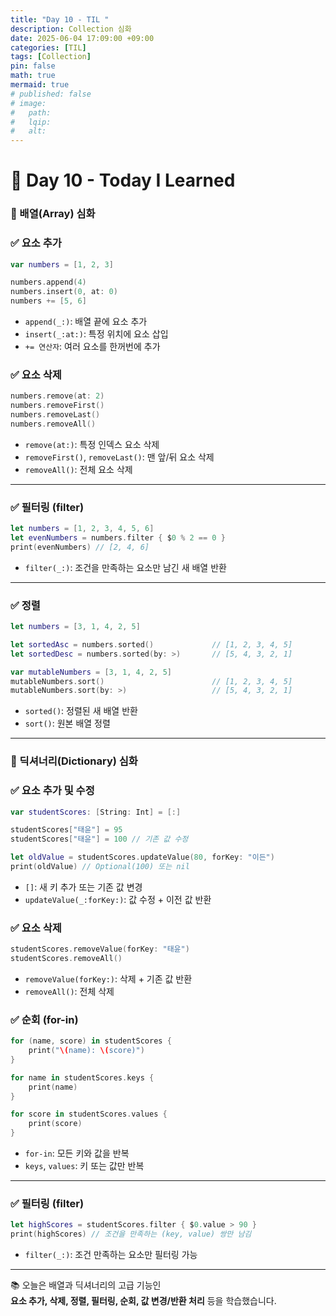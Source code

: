 ```yaml
---
title: "Day 10 - TIL "
description: Collection 심화
date: 2025-06-04 17:09:00 +09:00
categories: [TIL]
tags: [Collection]
pin: false
math: true
mermaid: true
# published: false
# image:
#   path:
#   lqip: 
#   alt: 
---
```


# 📘 Day 10 - Today I Learned

### 📌 배열(Array) 심화

### ✅ 요소 추가

```swift
var numbers = [1, 2, 3]

numbers.append(4)
numbers.insert(0, at: 0)
numbers += [5, 6]
```

- `append(_:)`: 배열 끝에 요소 추가
- `insert(_:at:)`: 특정 위치에 요소 삽입
- `+= 연산자`: 여러 요소를 한꺼번에 추가


### ✅ 요소 삭제

```swift
numbers.remove(at: 2)
numbers.removeFirst()
numbers.removeLast()
numbers.removeAll()
```

- `remove(at:)`: 특정 인덱스 요소 삭제
- `removeFirst()`, `removeLast()`: 맨 앞/뒤 요소 삭제
- `removeAll()`: 전체 요소 삭제

---

### ✅ 필터링 (filter)

```swift
let numbers = [1, 2, 3, 4, 5, 6]
let evenNumbers = numbers.filter { $0 % 2 == 0 }
print(evenNumbers) // [2, 4, 6]
```

- `filter(_:)`: 조건을 만족하는 요소만 남긴 새 배열 반환

---

### ✅ 정렬

```swift
let numbers = [3, 1, 4, 2, 5]

let sortedAsc = numbers.sorted()             // [1, 2, 3, 4, 5]
let sortedDesc = numbers.sorted(by: >)       // [5, 4, 3, 2, 1]

var mutableNumbers = [3, 1, 4, 2, 5]
mutableNumbers.sort()                        // [1, 2, 3, 4, 5]
mutableNumbers.sort(by: >)                   // [5, 4, 3, 2, 1]
```

- `sorted()`: 정렬된 새 배열 반환
- `sort()`: 원본 배열 정렬

---

### 📌 딕셔너리(Dictionary) 심화

### ✅ 요소 추가 및 수정

```swift
var studentScores: [String: Int] = [:]

studentScores["태윤"] = 95
studentScores["태윤"] = 100 // 기존 값 수정

let oldValue = studentScores.updateValue(80, forKey: "이든")
print(oldValue) // Optional(100) 또는 nil
```

- `[]`: 새 키 추가 또는 기존 값 변경
- `updateValue(_:forKey:)`: 값 수정 + 이전 값 반환

### ✅ 요소 삭제

```swift
studentScores.removeValue(forKey: "태윤")
studentScores.removeAll()
```

- `removeValue(forKey:)`: 삭제 + 기존 값 반환
- `removeAll()`: 전체 삭제

### ✅ 순회 (for-in)

```swift
for (name, score) in studentScores {
    print("\(name): \(score)")
}

for name in studentScores.keys {
    print(name)
}

for score in studentScores.values {
    print(score)
}
```

- `for-in`: 모든 키와 값을 반복
- `keys`, `values`: 키 또는 값만 반복

---

### ✅ 필터링 (filter)

```swift
let highScores = studentScores.filter { $0.value > 90 }
print(highScores) // 조건을 만족하는 (key, value) 쌍만 남김
```

- `filter(_:)`: 조건 만족하는 요소만 필터링 가능

---

📚 오늘은 배열과 딕셔너리의 고급 기능인  
**요소 추가, 삭제, 정렬, 필터링, 순회, 값 변경/반환 처리** 등을 학습했습니다.
